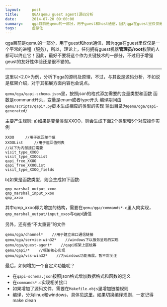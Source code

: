 ```yaml
---
layout:     post
title:      QGA(qemu guest agent)源码分析
date:       2014-07-20 09:00:00
summary:    qga目前是qemu的一部分，用于guest和host通信，因为qga在guest里仅仅是一个平常的进程（服务），所以，理论上，任何拥有guest机器**管理员/root**权限的人都可以终止它！因此，最好不要将这个作为关键技术的一部分，不过用于增强geust的友好性体验还是很不错的
tags:       虚拟化
---
```


qga目前是qemu的一部分，用于guest和host通信，因为qga在guest里仅仅是一个平常的进程（服务），所以，理论上，任何拥有guest机器**管理员/root**权限的人都可以终止它！因此，最好不要将这个作为关键技术的一部分，不过用于增强geust的友好性体验还是很不错的。


----------

这里以<2.0>为例，分析下qga的源码及原理，不过，与其说是源码分析，不如说是框架介绍，对于其拓展方面内容也会说点。

`qemu/qga/qapi-schema.json`里，按照json的格式添加需要的变量类型和函数
函数是command开头，变量是enum或者type开头
编译期间由`qemu/scripts/qapi*.py`脚本生成相应的类型的实现
输出目录为`qemu/qga/qapi-generated/`

主要产生规则:
a)如果是变量类型XXOO，则会生成下面2个类型和5个对应操作实例

```
XXOO     //用于返回单个值
XXOOList     //用于返回值列表
//以下为内部接口需要
visit_type_XXOO
visit_type_XXOOList
qapi_free_XXOO
qapi_free_XXOOList
visit_type_XXOO_fields
```

b)如果是函数类型，则会生成如下函数:

```
qmp_marshal_output_xxoo
qmp_marshal_input_xxoo
qmp_xxoo
```

其中qmp_xxoo即为增加的结构，需要在`qemu/qga/commands*.c`里人肉实现，`qmp_marshal_output/input_xxoo`与qapi通信

另外，还有些“不太重要”的文件

```
qemu/qga/channel*    //用于建立串口通信链接
qemu/qga/service-win32*    //windows下以服务呈现的实现
qemu/qga/guest-agent*    //qapi框架上层统筹
qemu/qapi/*    //框架核心实现
qemu/qga/vss-win32*    //为windows功能拓展，暂不需关注
```

最后，如何增加一个自定义功能呢？

 - 在`qapi-schema.json`按照json格式增加数据格式和函数的定义
 - 在`commands*.c`实现相关接口
 - 如果增加了源码文件，需要在`Makefile.objs`里增加链接规则
 - 编译，分为linux和windows，具体见[这里][1]，如果切换编译规则，一定记得make clean


  [1]: http://wiki.qemu.org/Features/QAPI/GuestAgent
